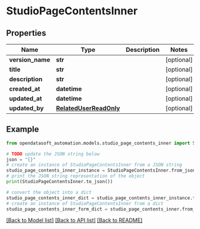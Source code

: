 # StudioPageContentsInner


## Properties

Name | Type | Description | Notes
------------ | ------------- | ------------- | -------------
**version_name** | **str** |  | [optional] 
**title** | **str** |  | [optional] 
**description** | **str** |  | [optional] 
**created_at** | **datetime** |  | [optional] 
**updated_at** | **datetime** |  | [optional] 
**updated_by** | [**RelatedUserReadOnly**](RelatedUserReadOnly.md) |  | [optional] 

## Example

```python
from opendatasoft_automation.models.studio_page_contents_inner import StudioPageContentsInner

# TODO update the JSON string below
json = "{}"
# create an instance of StudioPageContentsInner from a JSON string
studio_page_contents_inner_instance = StudioPageContentsInner.from_json(json)
# print the JSON string representation of the object
print(StudioPageContentsInner.to_json())

# convert the object into a dict
studio_page_contents_inner_dict = studio_page_contents_inner_instance.to_dict()
# create an instance of StudioPageContentsInner from a dict
studio_page_contents_inner_form_dict = studio_page_contents_inner.from_dict(studio_page_contents_inner_dict)
```
[[Back to Model list]](../README.md#documentation-for-models) [[Back to API list]](../README.md#documentation-for-api-endpoints) [[Back to README]](../README.md)


